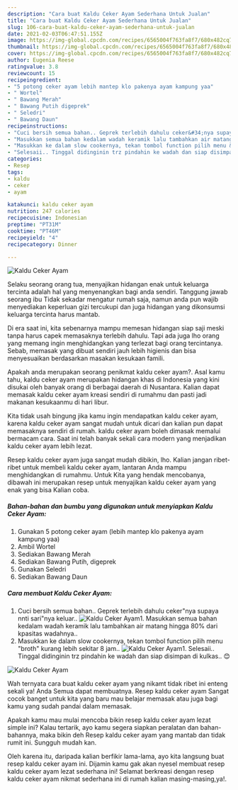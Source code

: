 ```yaml
---
description: "Cara buat Kaldu Ceker Ayam Sederhana Untuk Jualan"
title: "Cara buat Kaldu Ceker Ayam Sederhana Untuk Jualan"
slug: 106-cara-buat-kaldu-ceker-ayam-sederhana-untuk-jualan
date: 2021-02-03T06:47:51.155Z
image: https://img-global.cpcdn.com/recipes/6565004f763fa8f7/680x482cq70/kaldu-ceker-ayam-foto-resep-utama.jpg
thumbnail: https://img-global.cpcdn.com/recipes/6565004f763fa8f7/680x482cq70/kaldu-ceker-ayam-foto-resep-utama.jpg
cover: https://img-global.cpcdn.com/recipes/6565004f763fa8f7/680x482cq70/kaldu-ceker-ayam-foto-resep-utama.jpg
author: Eugenia Reese
ratingvalue: 3.8
reviewcount: 15
recipeingredient:
- "5 potong ceker ayam lebih mantep klo pakenya ayam kampung yaa"
- " Wortel"
- " Bawang Merah"
- " Bawang Putih digeprek"
- " Seledri"
- " Bawang Daun"
recipeinstructions:
- "Cuci bersih semua bahan.. Geprek terlebih dahulu ceker&#34;nya supaya nnti sari&#34;nya keluar.."
- "Masukkan semua bahan kedalam wadah keramik lalu tambahkan air matang hingga 80% dari kpasitas wadahnya.."
- "Masukkan ke dalam slow cookernya, tekan tombol function pilih menu &#34;broth&#34; kurang lebih sekitar 8 jam.."
- "Selesaii.. Tinggal didinginin trz pindahin ke wadah dan siap disimpan di kulkas.. 😊"
categories:
- Resep
tags:
- kaldu
- ceker
- ayam

katakunci: kaldu ceker ayam 
nutrition: 247 calories
recipecuisine: Indonesian
preptime: "PT31M"
cooktime: "PT46M"
recipeyield: "4"
recipecategory: Dinner

---
```



![Kaldu Ceker Ayam](https://img-global.cpcdn.com/recipes/6565004f763fa8f7/680x482cq70/kaldu-ceker-ayam-foto-resep-utama.jpg)

Selaku seorang orang tua, menyajikan hidangan enak untuk keluarga tercinta adalah hal yang menyenangkan bagi anda sendiri. Tanggung jawab seorang ibu Tidak sekadar mengatur rumah saja, namun anda pun wajib menyediakan keperluan gizi tercukupi dan juga hidangan yang dikonsumsi keluarga tercinta harus mantab.

Di era  saat ini, kita sebenarnya mampu memesan hidangan siap saji meski tanpa harus capek memasaknya terlebih dahulu. Tapi ada juga lho orang yang memang ingin menghidangkan yang terlezat bagi orang tercintanya. Sebab, memasak yang dibuat sendiri jauh lebih higienis dan bisa menyesuaikan berdasarkan masakan kesukaan famili. 



Apakah anda merupakan seorang penikmat kaldu ceker ayam?. Asal kamu tahu, kaldu ceker ayam merupakan hidangan khas di Indonesia yang kini disukai oleh banyak orang di berbagai daerah di Nusantara. Kalian dapat memasak kaldu ceker ayam kreasi sendiri di rumahmu dan pasti jadi makanan kesukaanmu di hari libur.

Kita tidak usah bingung jika kamu ingin mendapatkan kaldu ceker ayam, karena kaldu ceker ayam sangat mudah untuk dicari dan kalian pun dapat memasaknya sendiri di rumah. kaldu ceker ayam boleh dimasak memalui bermacam cara. Saat ini telah banyak sekali cara modern yang menjadikan kaldu ceker ayam lebih lezat.

Resep kaldu ceker ayam juga sangat mudah dibikin, lho. Kalian jangan ribet-ribet untuk membeli kaldu ceker ayam, lantaran Anda mampu menghidangkan di rumahmu. Untuk Kita yang hendak mencobanya, dibawah ini merupakan resep untuk menyajikan kaldu ceker ayam yang enak yang bisa Kalian coba.

<!--inarticleads1-->

##### Bahan-bahan dan bumbu yang digunakan untuk menyiapkan Kaldu Ceker Ayam:

1. Gunakan 5 potong ceker ayam (lebih mantep klo pakenya ayam kampung yaa)
1. Ambil  Wortel
1. Sediakan  Bawang Merah
1. Sediakan  Bawang Putih, digeprek
1. Gunakan  Seledri
1. Sediakan  Bawang Daun




<!--inarticleads2-->

##### Cara membuat Kaldu Ceker Ayam:

1. Cuci bersih semua bahan.. Geprek terlebih dahulu ceker&#34;nya supaya nnti sari&#34;nya keluar..
<img src="https://img-global.cpcdn.com/steps/e159307484a2f03c/160x128cq70/kaldu-ceker-ayam-langkah-memasak-1-foto.jpg" alt="Kaldu Ceker Ayam">1. Masukkan semua bahan kedalam wadah keramik lalu tambahkan air matang hingga 80% dari kpasitas wadahnya..
1. Masukkan ke dalam slow cookernya, tekan tombol function pilih menu &#34;broth&#34; kurang lebih sekitar 8 jam..
<img src="//assets-global.cpcdn.com/assets/icons/button_play-2c75c40dde080a61004c1f40b05d8f140eaff45d7e9e6481dc71c63d2e7c4909.png" alt="Kaldu Ceker Ayam">1. Selesaii.. Tinggal didinginin trz pindahin ke wadah dan siap disimpan di kulkas.. 😊
<img src="//assets-global.cpcdn.com/assets/icons/button_play-2c75c40dde080a61004c1f40b05d8f140eaff45d7e9e6481dc71c63d2e7c4909.png" alt="Kaldu Ceker Ayam">



Wah ternyata cara buat kaldu ceker ayam yang nikamt tidak ribet ini enteng sekali ya! Anda Semua dapat membuatnya. Resep kaldu ceker ayam Sangat cocok banget untuk kita yang baru mau belajar memasak atau juga bagi kamu yang sudah pandai dalam memasak.

Apakah kamu mau mulai mencoba bikin resep kaldu ceker ayam lezat simple ini? Kalau tertarik, ayo kamu segera siapkan peralatan dan bahan-bahannya, maka bikin deh Resep kaldu ceker ayam yang mantab dan tidak rumit ini. Sungguh mudah kan. 

Oleh karena itu, daripada kalian berfikir lama-lama, ayo kita langsung buat resep kaldu ceker ayam ini. Dijamin kamu gak akan nyesel membuat resep kaldu ceker ayam lezat sederhana ini! Selamat berkreasi dengan resep kaldu ceker ayam nikmat sederhana ini di rumah kalian masing-masing,ya!.

